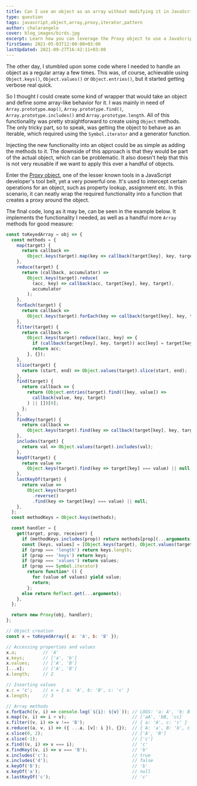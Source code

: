 ```yaml
---
title: Can I use an object as an array without modifying it in JavaScript?
type: question
tags: javascript,object,array,proxy,iterator,pattern
author: chalarangelo
cover: blog_images/birds.jpg
excerpt: Learn how you can leverage the Proxy object to use a JavaScript object the same way as you would use a regular array.
firstSeen: 2021-05-03T12:00:00+03:00
lastUpdated: 2021-09-27T16:42:11+03:00
---
```


The other day, I stumbled upon some code where I needed to handle an object as a regular array a few times. This was, of course, achievable using `Object.keys()`, `Object.values()` or `Object.entries()`, but it started getting verbose real quick.

So I thought I could create some kind of wrapper that would take an object and define some array-like behavior for it. I was mainly in need of `Array.prototype.map()`, `Array.prototype.find()`, `Array.prototype.includes()` and `Array.prototype.length`. All of this functionality was pretty straightforward to create using  `Object` methods. The only tricky part, so to speak, was getting the object to behave as an iterable, which required using the `Symbol.iterator` and a generator function.

Injecting the new functionality into an object could be as simple as adding the methods to it. The downside of this approach is that  they would be part of the actual object, which can be problematic. It also doesn't help that this is not very reusable if we want to apply this over a handful of objects.

Enter the [Proxy object](https://developer.mozilla.org/en-US/docs/Web/JavaScript/Reference/Global_Objects/Proxy), one of the lesser known tools in a JavaScript developer's tool belt, yet a very powerful one. It's used to intercept certain operations for an object, such as property lookup, assignment etc. In this scenario, it can neatly wrap the required functionality into a function that creates a proxy around the object.

The final code, long as it may be, can be seen in the example below. It implements the functionality I needed, as well as a handful more `Array` methods for good measure:

```js
const toKeyedArray = obj => {
  const methods = {
    map(target) {
      return callback =>
        Object.keys(target).map(key => callback(target[key], key, target));
    },
    reduce(target) {
      return (callback, accumulator) =>
        Object.keys(target).reduce(
          (acc, key) => callback(acc, target[key], key, target),
          accumulator
        );
    },
    forEach(target) {
      return callback =>
        Object.keys(target).forEach(key => callback(target[key], key, target));
    },
    filter(target) {
      return callback =>
        Object.keys(target).reduce((acc, key) => {
          if (callback(target[key], key, target)) acc[key] = target[key];
          return acc;
        }, {});
    },
    slice(target) {
      return (start, end) => Object.values(target).slice(start, end);
    },
    find(target) {
      return callback => {
        return (Object.entries(target).find(([key, value]) =>
          callback(value, key, target)
        ) || [])[0];
      };
    },
    findKey(target) {
      return callback =>
        Object.keys(target).find(key => callback(target[key], key, target));
    },
    includes(target) {
      return val => Object.values(target).includes(val);
    },
    keyOf(target) {
      return value =>
        Object.keys(target).find(key => target[key] === value) || null;
    },
    lastKeyOf(target) {
      return value =>
        Object.keys(target)
          .reverse()
          .find(key => target[key] === value) || null;
    },
  };
  const methodKeys = Object.keys(methods);

  const handler = {
    get(target, prop, receiver) {
      if (methodKeys.includes(prop)) return methods[prop](...arguments);
      const [keys, values] = [Object.keys(target), Object.values(target)];
      if (prop === 'length') return keys.length;
      if (prop === 'keys') return keys;
      if (prop === 'values') return values;
      if (prop === Symbol.iterator)
        return function* () {
          for (value of values) yield value;
          return;
        };
      else return Reflect.get(...arguments);
    },
  };

  return new Proxy(obj, handler);
};

// Object creation
const x = toKeyedArray({ a: 'A', b: 'B' });

// Accessing properties and values
x.a;          // 'A'
x.keys;       // ['a', 'b']
x.values;     // ['A', 'B']
[...x];       // ['A', 'B']
x.length;     // 2

// Inserting values
x.c = 'c';    // x = { a: 'A', b: 'B', c: 'c' }
x.length;     // 3

// Array methods
x.forEach((v, i) => console.log(`${i}: ${v}`)); // LOGS: 'a: A', 'b: B', 'c: c'
x.map((v, i) => i + v);                         // ['aA', 'bB, 'cc]
x.filter((v, i) => v !== 'B');                  // { a: 'A', c: 'c' }
x.reduce((a, v, i) => ({ ...a, [v]: i }), {}); 	// { A: 'a', B: 'b', c: 'c' }
x.slice(0, 2);                                  // ['A', 'B']
x.slice(-1);                                    // ['c']
x.find((v, i) => v === i);                      // 'c'
x.findKey((v, i) => v === 'B');                 // 'b'
x.includes('c');                                // true
x.includes('d');                                // false
x.keyOf('B');                                   // 'b'
x.keyOf('a');                                   // null
x.lastKeyOf('c');                               // 'c'
```
